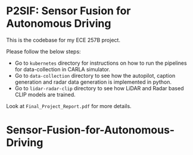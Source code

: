 # P2SIF: Sensor Fusion for Autonomous Driving
This is the codebase for my ECE 257B project.

Please follow the below steps:
- Go to `kubernetes` directory for instructions on how to run the pipelines for data-collection in CARLA simulator.
- Go to `data-collection` directory to see how the autopilot, caption generation and radar data generation is implemented in python.
- Go to `lidar-radar-clip` directory to see how LiDAR and Radar based CLIP models are trained.

Look at `Final_Project_Report.pdf` for more details.
# Sensor-Fusion-for-Autonomous-Driving
